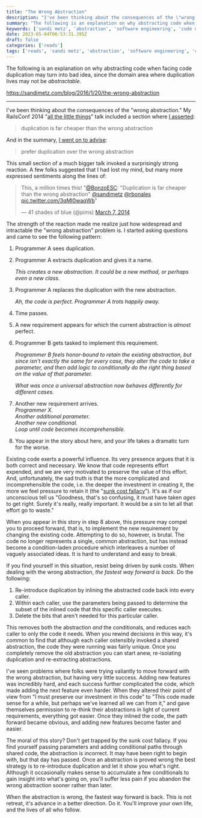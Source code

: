 ```yaml
---
title: "The Wrong Abstraction"
description: "I've been thinking about the consequences of the \"wrong abstraction.\"  My RailsConf 2014 \"all the little things\" talk included a section where I asserted..."
summary: "The following is an explanation on why abstracting code when facing code duplication may turn into bad idea, since the domain area where duplication lives may not be *abstractable*."
keywords: ['sandi metz', 'abstraction', 'software engineering', 'code duplication']
date: 2023-05-04T06:53:31.395Z
draft: false
categories: ['reads']
tags: ['reads', 'sandi metz', 'abstraction', 'software engineering', 'code duplication']
---
```


The following is an explanation on why abstracting code when facing code duplication may turn into bad idea, since the domain area where duplication lives may not be *abstractable*.

https://sandimetz.com/blog/2016/1/20/the-wrong-abstraction

---

I've been thinking about the consequences of the "wrong abstraction." My RailsConf 2014 "[all the little things](https://youtu.be/8bZh5LMaSmE)" talk included a section where [I asserted](https://youtu.be/8bZh5LMaSmE?t=893):

> duplication is far cheaper than the wrong abstraction

And in the summary, [I went on to advise](https://youtu.be/8bZh5LMaSmE?t=2142):

> prefer duplication over the wrong abstraction

This small section of a much bigger talk invoked a surprisingly strong reaction. A few folks suggested that I had lost my mind, but many more expressed sentiments along the lines of:

> This, a million times this! "[@BonzoESC](https://twitter.com/BonzoESC): "Duplication is far cheaper than the wrong abstraction" [@sandimetz](https://twitter.com/sandimetz) [@rbonales](https://twitter.com/rbonales) [pic.twitter.com/3qMI0waqWb](http://t.co/3qMI0waqWb)"
> 
> — 41 shades of blue (@pims) [March 7, 2014](https://twitter.com/pims/status/442010383725760512)

The strength of the reaction made me realize just how widespread and intractable the "wrong abstraction" problem is. I started asking questions and came to see the following pattern:

1.  Programmer A sees duplication.
    
2.  Programmer A extracts duplication and gives it a name.
    
    _This creates a new abstraction. It could be a new method, or perhaps even a new class._
    
3.  Programmer A replaces the duplication with the new abstraction.
    
    _Ah, the code is perfect. Programmer A trots happily away._
    
4.  Time passes.
    
5.  A new requirement appears for which the current abstraction is _almost_ perfect.
    
6.  Programmer B gets tasked to implement this requirement.
    
    _Programmer B feels honor-bound to retain the existing abstraction, but since isn't exactly the same for every case, they alter the code to take a parameter, and then add logic to conditionally do the right thing based on the value of that parameter._
    
    _What was once a universal abstraction now behaves differently for different cases._
    
7.  Another new requirement arrives.  
    _Programmer X.  
    Another additional parameter.  
    Another new conditional.  
    Loop until code becomes incomprehensible._
    
8.  You appear in the story about here, and your life takes a dramatic turn for the worse.
    

Existing code exerts a powerful influence. Its very presence argues that it is both correct and necessary. We know that code represents effort expended, and we are very motivated to preserve the value of this effort. And, unfortunately, the sad truth is that the more complicated and incomprehensible the code, i.e. the deeper the investment in creating it, the more we feel pressure to retain it (the "[sunk cost fallacy](https://en.wikipedia.org/wiki/Sunk_costs#Loss_aversion_and_the_sunk_cost_fallacy)"). It's as if our unconscious tell us "Goodness, that's so confusing, it must have taken _ages_ to get right. Surely it's really, really important. It would be a sin to let all that effort go to waste."

When you appear in this story in step 8 above, this pressure may compel you to proceed forward, that is, to implement the new requirement by changing the existing code. Attempting to do so, however, is brutal. The code no longer represents a single, common abstraction, but has instead become a condition-laden procedure which interleaves a number of vaguely associated ideas. It is hard to understand and easy to break.

If you find yourself in this situation, resist being driven by sunk costs. When dealing with the wrong abstraction, _the fastest way forward is back_. Do the following:

1.  Re-introduce duplication by inlining the abstracted code back into every caller.
2.  Within each caller, use the parameters being passed to determine the subset of the inlined code that this specific caller executes.
3.  Delete the bits that aren't needed for this particular caller.

This removes both the abstraction _and_ the conditionals, and reduces each caller to only the code it needs. When you rewind decisions in this way, it's common to find that although each caller ostensibly invoked a shared abstraction, the code they were running was fairly unique. Once you completely remove the old abstraction you can start anew, re-isolating duplication and re-extracting abstractions.

I've seen problems where folks were trying valiantly to move forward with the wrong abstraction, but having very little success. Adding new features was incredibly hard, and each success further complicated the code, which made adding the next feature even harder. When they altered their point of view from "I must preserve our investment in this code" to "This code made sense for a while, but perhaps we've learned all we can from it," and gave themselves permission to re-think their abstractions in light of current requirements, everything got easier. Once they inlined the code, the path forward became obvious, and adding new features become faster and easier.

The moral of this story? Don't get trapped by the sunk cost fallacy. If you find yourself passing parameters and adding conditional paths through shared code, the abstraction is incorrect. It may have been right to begin with, but that day has passed. Once an abstraction is proved wrong the best strategy is to re-introduce duplication and let it show you what's right. Although it occasionally makes sense to accumulate a few conditionals to gain insight into what's going on, you'll suffer less pain if you abandon the wrong abstraction sooner rather than later.

When the abstraction is wrong, the fastest way forward is back. This is not retreat, it's advance in a better direction. Do it. You'll improve your own life, and the lives of all who follow.